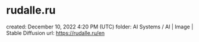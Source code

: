 # rudalle.ru

created: December 10, 2022 4:20 PM (UTC)
folder: AI Systems / AI | Image | Stable Diffusion
url: https://rudalle.ru/en